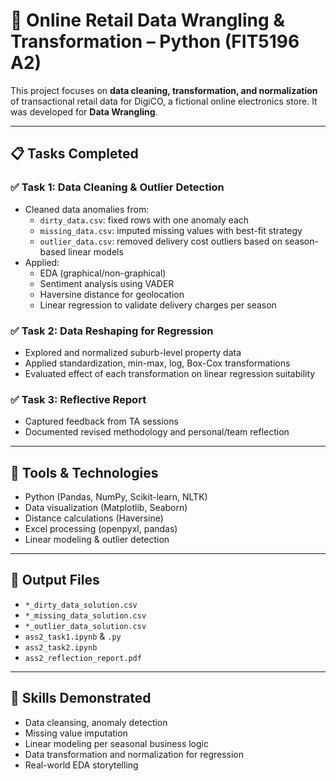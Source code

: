 # 🛒 Online Retail Data Wrangling & Transformation – Python (FIT5196 A2)

This project focuses on **data cleaning, transformation, and normalization** of transactional retail data for DigiCO, a fictional online electronics store. 
It was developed for **Data Wrangling**.

---

## 📋 Tasks Completed

### ✅ Task 1: Data Cleaning & Outlier Detection
- Cleaned data anomalies from:
  - `dirty_data.csv`: fixed rows with one anomaly each
  - `missing_data.csv`: imputed missing values with best-fit strategy
  - `outlier_data.csv`: removed delivery cost outliers based on season-based linear models
- Applied:
  - EDA (graphical/non-graphical)
  - Sentiment analysis using VADER
  - Haversine distance for geolocation
  - Linear regression to validate delivery charges per season

### ✅ Task 2: Data Reshaping for Regression
- Explored and normalized suburb-level property data
- Applied standardization, min-max, log, Box-Cox transformations
- Evaluated effect of each transformation on linear regression suitability

### ✅ Task 3: Reflective Report
- Captured feedback from TA sessions
- Documented revised methodology and personal/team reflection

---

## 🧰 Tools & Technologies

- Python (Pandas, NumPy, Scikit-learn, NLTK)
- Data visualization (Matplotlib, Seaborn)
- Distance calculations (Haversine)
- Excel processing (openpyxl, pandas)
- Linear modeling & outlier detection

---

## 📂 Output Files

- `*_dirty_data_solution.csv`
- `*_missing_data_solution.csv`
- `*_outlier_data_solution.csv`
- `ass2_task1.ipynb` & `.py`
- `ass2_task2.ipynb`
- `ass2_reflection_report.pdf`

---

## 🧠 Skills Demonstrated

- Data cleansing, anomaly detection
- Missing value imputation
- Linear modeling per seasonal business logic
- Data transformation and normalization for regression
- Real-world EDA storytelling

